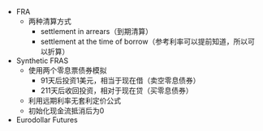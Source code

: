 - FRA
	- 两种清算方式
		- settlement in arrears（到期清算）
		- settlement at the time of borrow（参考利率可以提前知道，所以可以折算）
- Synthetic FRAS
	- 使用两个零息票债券模拟
		- 91天后投资1美元，相当于现在借（卖空零息债券）
		- 211天后收回投资，相对于现在贷（买零息债券）
	- 利用远期利率无套利定价公式
	- 初始化现金流抵消后为0
- Eurodollar Futures